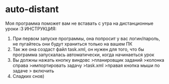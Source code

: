 # auto-distant
Моя программа поможет вам не вставать с утра на дистанционные уроки :3
ИНСТРУКЦИЯ:
1. При первом запуске программы, она попросит у вас логин/пароль, не пугайтесь они будут храниться только на вашем ПК
2. Так же она создаст файл task.xml, он нужен для того, что бы программа запускалась автоматически, когда начинаеться урок
3. Вы должны нажать кнопку виндовс >планировщик заданий >колонка справа >импортировать задачу >task.xml >правая кнопка мыши по задаче > включить
4. Сладких снов)
